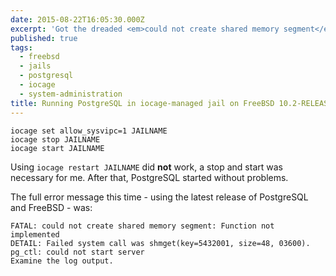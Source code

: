 ```yaml
---
date: 2015-08-22T16:05:30.000Z
excerpt: 'Got the dreaded <em>could not create shared memory segment</em> error again after upgrading my jail (now managed by iocage, but I had the same issue using ezjail previously) with PostgreSQL to FreeBSD 10.2-RELEASE. Here''s how I fixed it this time:'
published: true
tags:
  - freebsd
  - jails
  - postgresql
  - iocage
  - system-administration
title: Running PostgreSQL in iocage-managed jail on FreeBSD 10.2-RELEASE
---
```

```shell
iocage set allow_sysvipc=1 JAILNAME
iocage stop JAILNAME
iocage start JAILNAME
```

Using `iocage restart JAILNAME` did **not** work, a stop and start was necessary for me. After that, PostgreSQL started without problems.

The full error message this time - using the latest release of PostgreSQL and FreeBSD - was:

```text
FATAL: could not create shared memory segment: Function not implemented
DETAIL: Failed system call was shmget(key=5432001, size=48, 03600).
pg_ctl: could not start server
Examine the log output.
```
